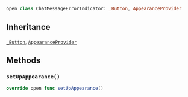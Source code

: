 
``` swift
open class ChatMessageErrorIndicator: _Button, AppearanceProvider 
```

## Inheritance

[`_Button`](../../CommonViews/_Button), [`AppearanceProvider`](../../Utils/AppearanceProvider)

## Methods

### `setUpAppearance()`

``` swift
override open func setUpAppearance() 
```
